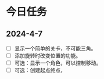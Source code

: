 # 今日任务

## 2024-4-7

- [ ] 显示一个简单的关卡，不可能三角。
- [ ] 添加旋转时改变位置的功能。
- [ ] 可选：显示一个角色，可以控制移动。
- [ ] 可选：创建起点终点，